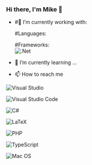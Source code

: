 ### Hi there, I'm Mike 👋


- #🔭 I’m currently working with: <br>
  
  #Languages: 
  
  #Frameworks:<br>![.Net](https://img.shields.io/badge/.NET-5C2D91?style=for-the-badge&logo=.net&logoColor=white)
 
  


- 🌱 I’m currently learning ...

- 📫 How to reach me



<!--

- 🔭 I’m currently working with ...
- 🌱 I’m currently learning ...
- 👯 I’m looking to collaborate on ...
- 🤔 I’m looking for help with ...
- 💬 Ask me about ...
- 📫 How to reach me: ...
- 😄 Pronouns: ...
- ⚡ Fun fact: ...
-->

<!-- Visual Studio Icon -->
![Visual Studio](https://img.shields.io/badge/Visual%20Studio-5C2D91.svg?style=for-the-badge&logo=visual-studio&logoColor=white)

<!-- Visual Studio Code Icon -->
![Visual Studio Code](https://img.shields.io/badge/Visual%20Studio%20Code-0078d7.svg?style=for-the-badge&logo=visual-studio-code&logoColor=white)

<!-- C# Icon -->
![C#](https://img.shields.io/badge/c%23-%23239120.svg?style=for-the-badge&logo=c-sharp&logoColor=white)

<!-- LaTex Icon -->
![LaTeX](https://img.shields.io/badge/latex-%23008080.svg?style=for-the-badge&logo=latex&logoColor=white)

<!-- PHP Icon -->
![PHP](https://img.shields.io/badge/php-%23777BB4.svg?style=for-the-badge&logo=php&logoColor=white)

<!-- Typescript -->
![TypeScript](https://img.shields.io/badge/typescript-%23007ACC.svg?style=for-the-badge&logo=typescript&logoColor=white)

<!-- MacOS Icon -->
![Mac OS](https://img.shields.io/badge/mac%20os-000000?style=for-the-badge&logo=macos&logoColor=F0F0F0)
